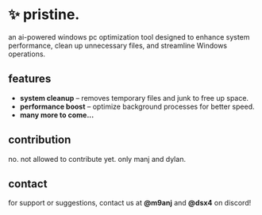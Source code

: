 # ✨ pristine.

an ai-powered windows pc optimization tool designed to enhance system performance, clean up unnecessary files, and streamline Windows operations.

## features
- **system cleanup** – removes temporary files and junk to free up space.
- **performance boost** – optimize background processes for better speed.
- **many more to come...**


## contribution
no. not allowed to contribute yet. only manj and dylan.

## contact
for support or suggestions, contact us at **@m9anj** and **@dsx4** on discord!


